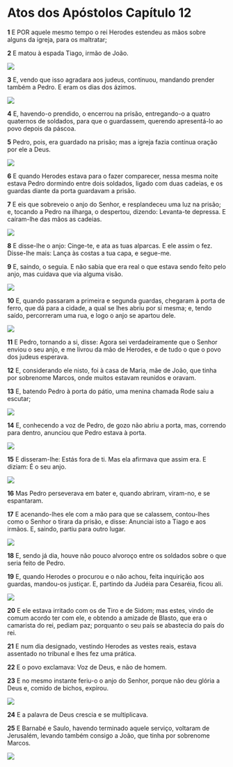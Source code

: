 # Atos dos Apóstolos Capítulo 12

**1** 	E POR aquele mesmo tempo o rei Herodes estendeu as mãos sobre alguns da igreja, para os maltratar;

**2** 	E matou à espada Tiago, irmão de João.

![](../Images/SweetPublishing/44-12-1.jpg) 

**3** 	E, vendo que isso agradara aos judeus, continuou, mandando prender também a Pedro. E eram os dias dos ázimos.

![](../Images/SweetPublishing/44-12-2.jpg) 

**4** 	E, havendo-o prendido, o encerrou na prisão, entregando-o a quatro quaternos de soldados, para que o guardassem, querendo apresentá-lo ao povo depois da páscoa.

**5** 	Pedro, pois, era guardado na prisão; mas a igreja fazia contínua oração por ele a Deus.

![](../Images/SweetPublishing/44-12-3.jpg) 

**6** 	E quando Herodes estava para o fazer comparecer, nessa mesma noite estava Pedro dormindo entre dois soldados, ligado com duas cadeias, e os guardas diante da porta guardavam a prisão.

**7** 	E eis que sobreveio o anjo do Senhor, e resplandeceu uma luz na prisão; e, tocando a Pedro na ilharga, o despertou, dizendo: Levanta-te depressa. E caíram-lhe das mãos as cadeias.

![](../Images/SweetPublishing/44-12-4.jpg) 

**8** 	E disse-lhe o anjo: Cinge-te, e ata as tuas alparcas. E ele assim o fez. Disse-lhe mais: Lança às costas a tua capa, e segue-me.

**9** 	E, saindo, o seguia. E não sabia que era real o que estava sendo feito pelo anjo, mas cuidava que via alguma visão.

![](../Images/SweetPublishing/44-12-5.jpg) 

**10** 	E, quando passaram a primeira e segunda guardas, chegaram à porta de ferro, que dá para a cidade, a qual se lhes abriu por si mesma; e, tendo saído, percorreram uma rua, e logo o anjo se apartou dele.

![](../Images/SweetPublishing/44-12-6.jpg) 

**11** 	E Pedro, tornando a si, disse: Agora sei verdadeiramente que o Senhor enviou o seu anjo, e me livrou da mão de Herodes, e de tudo o que o povo dos judeus esperava.

**12** 	E, considerando ele nisto, foi à casa de Maria, mãe de João, que tinha por sobrenome Marcos, onde muitos estavam reunidos e oravam.

**13** 	E, batendo Pedro à porta do pátio, uma menina chamada Rode saiu a escutar;

![](../Images/SweetPublishing/44-12-7.jpg) 

**14** 	E, conhecendo a voz de Pedro, de gozo não abriu a porta, mas, correndo para dentro, anunciou que Pedro estava à porta.

![](../Images/SweetPublishing/44-12-8.jpg) 

**15** 	E disseram-lhe: Estás fora de ti. Mas ela afirmava que assim era. E diziam: É o seu anjo.

![](../Images/SweetPublishing/44-12-9.jpg) 

**16** 	Mas Pedro perseverava em bater e, quando abriram, viram-no, e se espantaram.

**17** 	E acenando-lhes ele com a mão para que se calassem, contou-lhes como o Senhor o tirara da prisão, e disse: Anunciai isto a Tiago e aos irmãos. E, saindo, partiu para outro lugar.

![](../Images/SweetPublishing/44-12-10.jpg) 

**18** 	E, sendo já dia, houve não pouco alvoroço entre os soldados sobre o que seria feito de Pedro.

**19** 	E, quando Herodes o procurou e o não achou, feita inquirição aos guardas, mandou-os justiçar. E, partindo da Judéia para Cesaréia, ficou ali.

![](../Images/SweetPublishing/44-12-11.jpg) 

**20** 	E ele estava irritado com os de Tiro e de Sidom; mas estes, vindo de comum acordo ter com ele, e obtendo a amizade de Blasto, que era o camarista do rei, pediam paz; porquanto o seu país se abastecia do país do rei.

**21** 	E num dia designado, vestindo Herodes as vestes reais, estava assentado no tribunal e lhes fez uma prática.

**22** 	E o povo exclamava: Voz de Deus, e não de homem.

**23** 	E no mesmo instante feriu-o o anjo do Senhor, porque não deu glória a Deus e, comido de bichos, expirou.

![](../Images/SweetPublishing/44-12-12.jpg) 

**24** 	E a palavra de Deus crescia e se multiplicava.

**25** 	E Barnabé e Saulo, havendo terminado aquele serviço, voltaram de Jerusalém, levando também consigo a João, que tinha por sobrenome Marcos.

![](../Images/SweetPublishing/44-12-13.jpg) 

